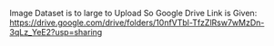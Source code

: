 Image Dataset is to large to Upload So Google Drive Link is Given: https://drive.google.com/drive/folders/10nfVTbl-TfzZlRsw7wMzDn-3qLz_YeE2?usp=sharing
